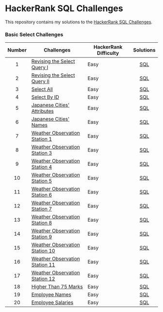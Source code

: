 # HackerRank SQL Challenges

This repository contains my solutions to the [HackerRank SQL Challenges](https://www.hackerrank.com/domains/sql).

### Basic Select Challenges

| Number | Challenges                                                                                                     | HackerRank Difficulty |                       Solutions                        |
|:---------------:|-------------------------|-----------------|:---------------:|
|   1    | [Revising the Select Query I](https://www.hackerrank.com/challenges/revising-the-select-query/problem)         | Easy                  |   [SQL](basic_select/revising-the-select-query.sql)    |
|   2    | [Revising the Select Query II](https://www.hackerrank.com/challenges/revising-the-select-query-2/problem)      | Easy                  |  [SQL](basic_select/revising-the-select-query-2.sql)   |
|   3    | [Select All](https://www.hackerrank.com/challenges/select-all-sql/problem)                                     | Easy                  |         [SQL](basic_select/select-all-sql.sql)         |
|   4    | [Select By ID](https://www.hackerrank.com/challenges/select-by-id/problem)                                     | Easy                  |          [SQL](basic_select/select-by-id.sql)          |
|   5    | [Japanese Cities' Attributes](https://www.hackerrank.com/challenges/japanese-cities-attributes/problem)        | Easy                  |   [SQL](basic_select/japanese-cities-attributes.sql)   |
|   6    | [Japanese Cities' Names](https://www.hackerrank.com/challenges/japanese-cities-name/problem)                   | Easy                  |      [SQL](basic_select/japanese-cities-name.sql)      |
|   7    | [Weather Observation Station 1](https://www.hackerrank.com/challenges/weather-observation-station-1/problem)   | Easy                  | [SQL](basic_select/weather-observation-station-1.sql)  |
|   8    | [Weather Observation Station 3](https://www.hackerrank.com/challenges/weather-observation-station-3/problem)   | Easy                  | [SQL](basic_select/weather-observation-station-3.sql)  |
|   9    | [Weather Observation Station 4](https://www.hackerrank.com/challenges/weather-observation-station-4/problem)   | Easy                  | [SQL](basic_select/weather-observation-station-4.sql)  |
|   10   | [Weather Observation Station 5](https://www.hackerrank.com/challenges/weather-observation-station-5/problem)   | Easy                  | [SQL](basic_select/weather-observation-station-5.sql)  |
|   11   | [Weather Observation Station 6](https://www.hackerrank.com/challenges/weather-observation-station-6/problem)   | Easy                  | [SQL](basic_select/weather-observation-station-6.sql)  |
|   12   | [Weather Observation Station 7](https://www.hackerrank.com/challenges/weather-observation-station-7/problem)   | Easy                  | [SQL](basic_select/weather-observation-station-7.sql)  |
|   13   | [Weather Observation Station 8](https://www.hackerrank.com/challenges/weather-observation-station-8/problem)   | Easy                  | [SQL](basic_select/weather-observation-station-8.sql)  |
|   14   | [Weather Observation Station 9](https://www.hackerrank.com/challenges/weather-observation-station-9/problem)   | Easy                  | [SQL](basic_select/weather-observation-station-9.sql)  |
|   15   | [Weather Observation Station 10](https://www.hackerrank.com/challenges/weather-observation-station-10/problem) | Easy                  | [SQL](basic_select/weather-observation-station-10.sql) |
|   16   | [Weather Observation Station 11](https://www.hackerrank.com/challenges/weather-observation-station-11/problem) | Easy                  | [SQL](basic_select/weather-observation-station-11.sql) |
|   17   | [Weather Observation Station 12](https://www.hackerrank.com/challenges/weather-observation-station-12/problem) | Easy                  | [SQL](basic_select/weather-observation-station-12.sql) |
|   18   | [Higher Than 75 Marks](https://www.hackerrank.com/challenges/more-than-75-marks/problem)                       | Easy                  |       [SQL](basic_select/more-than-75-marks.sql)       |
|   19   | [Employee Names](https://www.hackerrank.com/challenges/name-of-employees/problem)                              | Easy                  |       [SQL](basic_select/name-of-employees.sql)        |
|   20   | [Employee Salaries](https://www.hackerrank.com/challenges/salary-of-employees/problem)                         | Easy                  |      [SQL](basic_select/salary-of-employees.sql)       |
